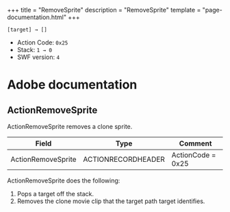 +++
title = "RemoveSprite"
description = "RemoveSprite"
template = "page-documentation.html"
+++

```
[target] → []
```

- Action Code: `0x25`
- Stack: `1 → 0`
- SWF version: `4`

# Adobe documentation

## ActionRemoveSprite

ActionRemoveSprite removes a clone sprite.

| Field              | Type               | Comment           |
|--------------------|--------------------|-------------------|
| ActionRemoveSprite | ACTIONRECORDHEADER | ActionCode = 0x25 |

ActionRemoveSprite does the following:
1. Pops a target off the stack.
2. Removes the clone movie clip that the target path target identifies.
